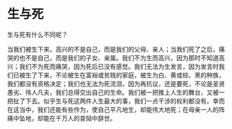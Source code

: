 # 生与死

生与死有什么不同呢？ 

当我们被生下来，高兴的不是自己，而是我们的父母、亲人；当我们死了之后，痛哭的也不是自己，而是我们的子女、亲属。我们不为生而高兴，因为那时不知道高兴；我们不为死而痛哭，因为死后已没有感觉。我们无法为生发言，因为发言时我们已被生了下来，不论被生在富裕或贫贱的家庭，被生为白、黄或棕、黑的种族，我们都没有资格决定；我们也无法为死流泪，因为再抗议，还是要死，不论是圣贤愚劣、伟人凡夫，我们总得交出自己的生命。我们被一把推上人生的舞台，又被一把扯了下去。似乎生与死这两件人生最大的事，我们一点干涉的权利都没有。幸而在这当中，我们还能有些作为，使自己平凡地生，却能伟大地死；在母亲一人的阵痛中坠地，却能在千万人的哀恸中辞世。